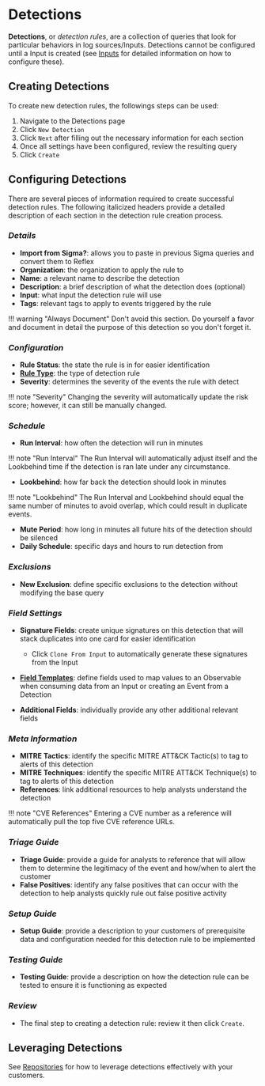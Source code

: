 # Detections
**Detections**, or _detection rules_, are a collection of queries that look for particular behaviors in log sources/Inputs. Detections cannot be configured until a Input is created (see [Inputs](../inputs/index.md) for detailed information on how to configure these).

## Creating Detections
To create new detection rules, the followings steps can be used:

1. Navigate to the Detections page
2. Click `New Detection`
3. Click `Next` after filling out the necessary information for each section
4. Once all settings have been configured, review the resulting query
5. Click `Create`

## Configuring Detections
There are several pieces of information required to create successful detection rules. The following italicized headers provide a detailed description of each section in the detection rule creation process.

### _Details_
   * **Import from Sigma?**: allows you to paste in previous Sigma queries and convert them to Reflex
   * **Organization**: the organization to apply the rule to
   * **Name**: a relevant name to describe the detection
   * **Description**: a brief description of what the detection does (optional)
   * **Input**: what input the detection rule will use
   * **Tags**: relevant tags to apply to events triggered by the rule

!!! warning "Always Document"
    Don't avoid this section. Do yourself a favor and document in detail the purpose of this detection so you don't forget it.

### _Configuration_
* **Rule Status**: the state the rule is in for easier identification
* **[Rule Type](rule-types.md)**: the type of detection rule
* **Severity**: determines the severity of the events the rule with detect

!!! note "Severity"
    Changing the severity will automatically update the risk score; however, it can still be manually changed.

### _Schedule_
* **Run Interval**: how often the detection will run in minutes

!!! note "Run Interval"
    The Run Interval will automatically adjust itself and the Lookbehind time if the detection is ran late under any circumstance.

* **Lookbehind**: how far back the detection should look in minutes

!!! note "Lookbehind"
    The Run Interval and Lookbehind should equal the same number of minutes to avoid overlap, which could result in duplicate events.

* **Mute Period**: how long in minutes all future hits of the detection should be silenced
* **Daily Schedule**: specific days and hours to run detection from

### _Exclusions_
* **New Exclusion**: define specific exclusions to the detection without modifying the base query

### _Field Settings_
* **Signature Fields**: create unique signatures on this detection that will stack duplicates into one card for easier identification

   * Click `Clone From Input` to automatically generate these signatures from the Input
* **[Field Templates](../field-templates/index.md)**: define fields used to map values to an Observable when consuming data from an Input or creating an Event from a Detection
* **Additional Fields**: individually provide any other additional relevant fields

### _Meta Information_
* **MITRE Tactics**: identify the specific MITRE ATT&CK Tactic(s) to tag to alerts of this detection
* **MITRE Techniques**: identify the specific MITRE ATT&CK Technique(s) to tag to alerts of this detection
* **References**: link additional resources to help analysts understand the detection

!!! note "CVE References"
    Entering a CVE number as a reference will automatically pull the top five CVE reference URLs.

### _Triage Guide_
* **Triage Guide**: provide a guide for analysts to reference that will allow them to determine the legitimacy of the event and how/when to alert the customer
* **False Positives**: identify any false positives that can occur with the detection to help analysts quickly rule out false positive activity

### _Setup Guide_
* **Setup Guide**: provide a description to your customers of prerequisite data and configuration needed for this detection rule to be implemented

### _Testing Guide_
* **Testing Guide**: provide a description on how the detection rule can be tested to ensure it is functioning as expected

### _Review_
* The final step to creating a detection rule: review it then click `Create`.

<!--## How to leverage Detections?-->
## Leveraging Detections
See [Repositories](repositories.md) for how to leverage detections effectively with your customers.




